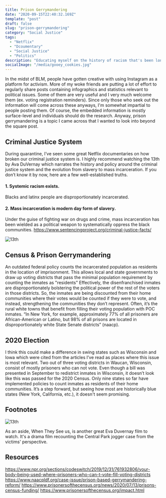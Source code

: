 ```yaml
---
title: Prison Gerrymandering
date: "2020-09-15T22:40:32.169Z"
template: "post"
draft: false
slug: "prison-gerrymandering"
category: "Social Justice" 
tags:
  - "Netflix"
  - "Dcoumentary"
  - "Social Justice"
  - "Politics"
description: "Educating myself on the history of racism that's been long-overdue."
socialImage: "/media/gooey_cookies.jpg"
---
```

In the midst of BLM, people have gotten creative with using Instagram as a platform for activism. More of my woke friends are putting a lot of effort to regularly share posts containing infographics and statistics relevant to political issues. Some of them are very useful and I very much welcome them (ex. voting registration reminders). Since only those who seek out the information will come across these anyways, I'm somewhat impartial to people posting them. Of course, the embedded information is mostly surface-level and individuals should do the research. Anyway, prison gerrymandering is a topic I came across that I wanted to look into beyond the square post.

## Criminal Justice System
During quarantine, I’ve seen some great Netflix documentaries on how broken our criminal justice system is. I highly recommend watching the 13th by Ava DuVernay which narrates the history and policy around the criminal justice system and the evolution from slavery to mass incarceration. If you don’t know it by now, here are a few well-established truths.

#### 1. Systemic racism exists. 
Blacks and latinx people are disproportionately incarcerated.
#### 2. Mass incarceration is modern day form of slavery.
Under the guise of fighting war on drugs and crime, mass incarceration has been wielded as a political weapon to systematically oppress the black communities. https://www.sentencingproject.org/criminal-justice-facts/


![13th](./../media/13th.png)

## Census & Prison Gerrymandering
An outdated federal policy counts the incarcerated population as residents in the location of imprisonment. This allows local and state governments to draw up voting districts that pass the minimal population requirement by counting the inmates as "residents" Effectively, the disenfranchised inmates are disproportionately bolstering the political power of the rest of the voters in those districts. So, the inmates are being discounted from their home communities where their votes would be counted if they were to vote, and instead, strengthening the communities they don’t represent. Often, it’s the rural white towns that benefit from filling their voting population with POC inmates. “In New York, for example, approximately 77% of all prisoners are African-American or Latino, but 98% of all prisons are located in disproportionately white State Senate districts” (naacp).

## 2020 Election
I think this could make a difference in swing states such as Wisconsin and Iowa which were cited from the articles I’ve read as places where this issue is most relevant. Two out of three voting districts in Waucan, Wisconsin, consist of mostly prisoners who can not vote. Even though a bill was presented in September to redistrict inmates in Wisconsin, it doesn’t look like this was passed for the 2020 Census. Only nine states so far have implemented policies to count inmates as residents of their home communities. It’s a step forward, but seeing how most are historically blue states (New York, California, etc.), it doesn't seem promising.


## Footnotes
![13th](./../media/when_they_see_us.png)

As an aside, When They See us, is another great Eva Duvernay film to watch. It's a drama film recounting the Central Park jogger case from the victims' perspective.


## Resources
https://www.npr.org/sections/codeswitch/2019/12/31/761932806/your-body-being-used-where-prisoners-who-can-t-vote-fill-voting-districts
https://www.naacpldf.org/case-issue/prison-based-gerrymandering-reform/
https://www.prisonersofthecensus.org/news/2020/07/13/prisons-census-funding/ 
https://www.prisonersofthecensus.org/impact.html